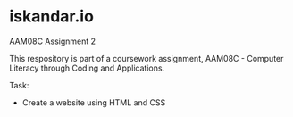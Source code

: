 # iskandar.io
AAM08C Assignment 2

This respository is part of a coursework assignment, AAM08C - Computer Literacy through Coding and Applications.

Task:
- Create a website using HTML and CSS
